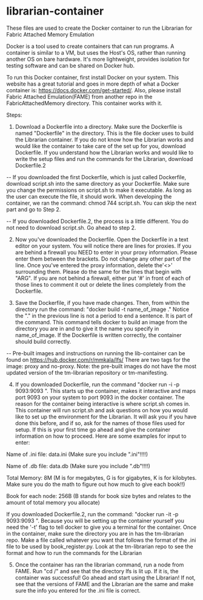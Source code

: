 # librarian-container
These files are used to create the Docker container to run the Librarian for Fabric Attached Memory Emulation

Docker is a tool used to create containers that can run programs. A container is similar to a VM, but uses the Host's OS, rather than running another OS on bare hardware. It's more lightweight, provides isolation for testing software and can be shared on Docker hub.

To run this Docker container, first install Docker on your system. This website has a great tutorial and goes in more depth of what a Docker container is: https://docs.docker.com/get-started/. Also, please install Fabric Attached Emulation(FAME) from another repo in the FabricAttachedMemory directory. This container works with it.

Steps:
1. Download a Dockerfile into a directory. Make sure the Dockerfile is named "Dockerfile" in the directory. This is the file docker uses to build the Librarian container. If you do not know how the Librarian works and would like the container to take care of the set up for you, download Dockerfile. If you understand how the Librarian works and would like to write the setup files and run the commands for the Librarian, download Dockerfile.2

-- If you downloaded the first Dockerfile, which is just called Dockerfile, download script.sh into the same directory as your Dockerfile. Make sure you change the permissions on script.sh to make it executable. As long as the user can execute the file, it should work. When developing the container, we ran the command: chmod 744 script.sh. You can skip the next part and go to Step 2.

-- If you downloaded Dockerfile.2, the process is a little different. You do not need to download script.sh. Go ahead to step 2.

2. Now you've downloaded the Dockerfile. Open the Dockerfile in a text editor on your system. You will notice there are lines for proxies. If you are behind a firewall you NEED to enter in your proxy information. Please enter them between the brackets. Do not change any other part of the line. Once you've entered the proxy information, delete the'<>' surrounding them. Please do the same for the lines that begin with "ARG". If you are not behind a firewall, either put '#' in front of each of those lines to comment it out or delete the lines completely from the Dockerfile. 

3. Save the Dockerfile, if you have made changes. Then, from within the directory run the command: "docker build -t name_of_image ." Notice the "." in the previous line is not a period to end a sentence. It is part of the command. This command tells docker to build an image from the directory you are in and to give it the name you specify in name_of_image. If the Dockerfile is written correctly, the container should build correctly.

-- Pre-built images and instructions on running the lib-container can be found on https://hub.docker.com/r/mmkala/lfs/ There are two tags for the image: proxy and no-proxy. Note: the pre-built images do not have the most updated version of the tm-librarian repository or tm-manifesting.

4. If you downloaded Dockerfile, run the command "docker run -i -p 9093:9093 <name of image>". This starts up the container, makes it interactive and maps port 9093 on your system to port 9093 in the docker container. The reason for the container being interactive is where script.sh comes in. This container will run script.sh and ask questions on how you would like to set up the environment for the Librarian. It will ask you if you have done this before, and if so, ask for the names of those files used for setup. If this is your first time go ahead and give the container information on how to proceed. Here are some examples for input to enter:
  
Name of .ini file: data.ini (Make sure you include ".ini"!!!!)

Name of .db file: data.db (Make sure you include ".db"!!!!)

Total Memory: 8M (M is for megabytes, G is for gigabytes, K is for kilobytes. Make sure you do the math to figure out how much to give each book!!)

Book for each node: 256B (B stands for book size bytes and relates to the amount of total memory you allocate)
  
  If you downloaded Dockerfile.2, run the command: "docker run -it -p 9093:9093 <name of image>". Because you will be setting up the container yourself you need the '-t' flag to tell docker to give you a terminal for the container. Once in the container, make sure the directory you are in has the tm-librarian repo. Make a file called whatever you want that follows the format of the .ini file to be used by book_register.py. Look at the tm-librarian repo to see the format and how to run the commands for the Librarian
  
5. Once the container has ran the librarian command, run a node from FAME. Run "cd /" and see that the directory lfs is lit up. If it is, the container was successful! Go ahead and start using the Librarian! If not, see that the versions of FAME and the Librarian are the same and make sure the info you entered for the .ini file is correct.
